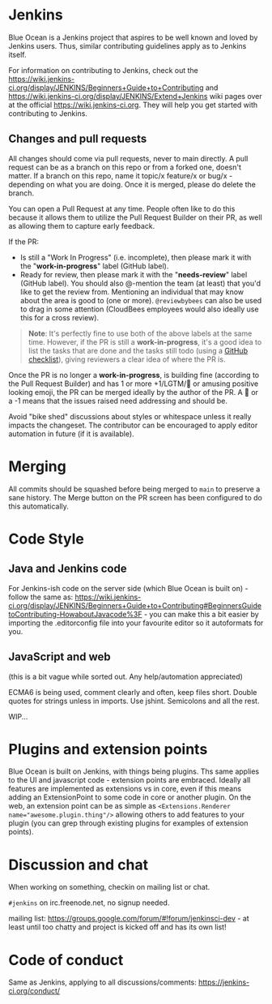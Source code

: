 # Jenkins
Blue Ocean is a Jenkins project that aspires to be well known and loved by Jenkins users. 
Thus, similar contributing guidelines apply as to Jenkins itself. 

For information on contributing to Jenkins, check out the https://wiki.jenkins-ci.org/display/JENKINS/Beginners+Guide+to+Contributing and https://wiki.jenkins-ci.org/display/JENKINS/Extend+Jenkins wiki pages over at the official https://wiki.jenkins-ci.org. They will help you get started with contributing to Jenkins.


## Changes and pull requests

All changes should come via pull requests, never to main directly. A pull request can be as a branch on this repo or from a forked one, doesn't matter. If a branch on this repo, name it topic/x feature/x or bug/x - depending on what you are doing. Once it is merged, please do delete the branch. 

You can open a Pull Request at any time. People often like to do this because it allows them to utilize the Pull Request Builder on their PR, as well as allowing them to capture early feedback.

If the PR:

* Is still a "Work In Progress" (i.e. incomplete), then please mark it with the "__work-in-progress__" label (GitHub label).
* Ready for review, then please mark it with the "__needs-review__" label (GitHub label). You should also @-mention the team (at least) that you'd like to get the review from. Mentioning an individual that may know about the area is good to (one or more). `@reviewbybees` can also be used to drag in some attention (CloudBees employees would also ideally use this for a cross review).

> __Note__: It's perfectly fine to use both of the above labels at the same time. However, if the PR is still a __work-in-progress__, it's a good idea to list the tasks that are done and the tasks still todo (using a [GitHub checklist](https://github.com/blog/1375-task-lists-in-gfm-issues-pulls-comments)), giving reviewers a clear idea of where the PR is. 

Once the PR is no longer a __work-in-progress__, is building fine (according to the Pull Request Builder) and has 1 or more +1/LGTM/:bee: or amusing positive looking emoji, the PR can be merged ideally by the author of the PR. A :bug: or a -1 means that the issues raised need addressing and should be. 

Avoid "bike shed" discussions about styles or whitespace unless it really impacts the changeset. The contributor can be encouraged to apply editor automation in future (if it is available).

# Merging

All commits should be squashed before being merged to `main` to preserve a sane history. The Merge button on the PR screen has been configured to do this automatically.

# Code Style

## Java and Jenkins code

For Jenkins-ish code on the server side (which Blue Ocean is built on) - follow the same as: https://wiki.jenkins-ci.org/display/JENKINS/Beginners+Guide+to+Contributing#BeginnersGuidetoContributing-HowaboutJavacode%3F - you can make this a bit easier by importing the .editorconfig file into your favourite editor so it autoformats for you. 

## JavaScript and web

(this is a bit vague while sorted out. Any help/automation appreciated)

ECMA6 is being used, comment clearly and often, keep files short. Double quotes for strings unless in imports. Use jshint. Semicolons and all the rest. 

WIP...


# Plugins and extension points

Blue Ocean is built on Jenkins, with things being plugins. Ths same applies to the UI and javascript code - extension points are embraced. Ideally all features are implemented as extensions vs in core, even if this means adding an ExtensionPoint to some code in core or another plugin. On the web, an extension point can be as simple as `<Extensions.Renderer name="awesome.plugin.thing"/>` allowing others to add features to your plugin (you can grep through existing plugins for examples of extension points).

# Discussion and chat 

When working on something, checkin on mailing list or chat. 

`#jenkins` on irc.freenode.net, no signup needed. 

mailing list: https://groups.google.com/forum/#!forum/jenkinsci-dev - at least until too chatty and project is kicked off and has its own list!


# Code of conduct

Same as Jenkins, applying to all discussions/comments: https://jenkins-ci.org/conduct/
